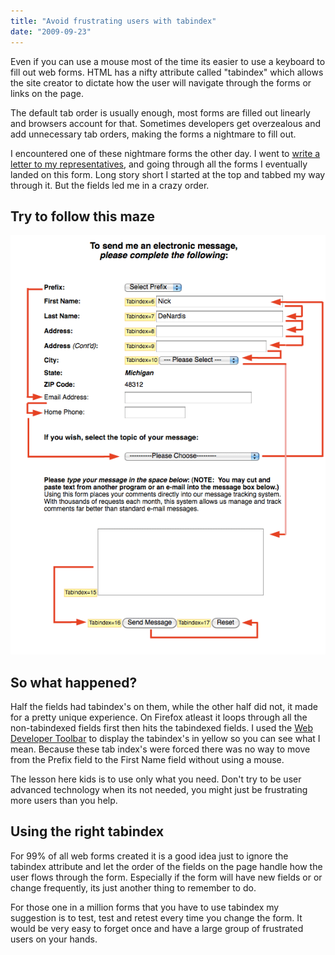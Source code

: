 ```yaml
---
title: "Avoid frustrating users with tabindex"
date: "2009-09-23"
---
```


Even if you can use a mouse most of the time its easier to use a keyboard to fill out web forms. HTML has a nifty attribute called "tabindex" which allows the site creator to dictate how the user will navigate through the forms or links on the page.

The default tab order is usually enough, most forms are filled out linearly and browsers account for that. Sometimes developers get overzealous and add unnecessary tab orders, making the forms a nightmare to fill out.

I encountered one of these nightmare forms the other day. I went to [write a letter to my representatives](https://writerep.house.gov/writerep/welcome.shtml), and going through all the forms I eventually landed on this form. Long story short I started at the top and tabbed my way through it. But the fields led me in a crazy order.

## Try to follow this maze

[![tab-form](/images/tab-form.gif "tab-form")](http://nickdenardis.com/wp-content/uploads/2009/09/tab-form.gif)

## So what happened?

Half the fields had tabindex's on them, while the other half did not, it made for a pretty unique experience. On Firefox atleast it loops through all the non-tabindexed fields first then hits the tabindexed fields. I used the [Web Developer Toolbar](https://addons.mozilla.org/en-US/firefox/addon/60) to display the tabindex's in yellow so you can see what I mean. Because these tab index's were forced there was no way to move from the Prefix field to the First Name field without using a mouse.

The lesson here kids is to use only what you need. Don't try to be user advanced technology when its not needed, you might just be frustrating more users than you help.

## Using the right tabindex

For 99% of all web forms created it is a good idea just to ignore the tabindex attribute and let the order of the fields on the page handle how the user flows through the form. Especially if the form will have new fields or or change frequently, its just another thing to remember to do.

For those one in a million forms that you have to use tabindex my suggestion is to test, test and retest every time you change the form. It would be very easy to forget once and have a large group of frustrated users on your hands.
